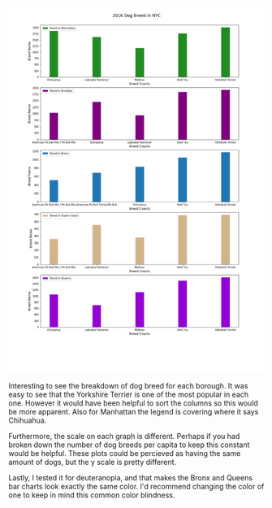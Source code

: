 ![](https://github.com/AngelLau/PUI2018_cl4855/blob/master/HW8_cl4855/Dogbreed.png)

Interesting to see the breakdown of dog breed for each borough. It was easy to see that the Yorkshire Terrier is one of the most popular in each one. However it would have been helpful to sort the columns so this would be more apparent. Also for Manhattan the legend is covering where it says Chihuahua. 

Furthermore, the scale on each graph is different. Perhaps if you had broken down the number of dog breeds per capita to keep this constant would be helpful. These plots could be percieved as having the same amount of dogs, but the y scale is pretty different.

Lastly, I tested it for deuteranopia, and that makes the Bronx and Queens bar charts look exactly the same color. I'd recommend changing the color of one to keep in mind this common color blindness. 
